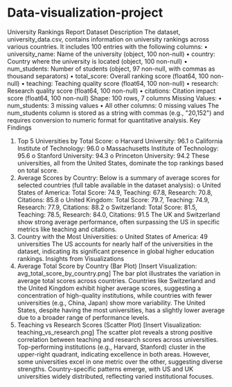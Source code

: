 # Data-visualization-project
University Rankings Report
Dataset Description
The dataset, university_data.csv, contains information on university rankings
across various countries. It includes 100 entries with the following columns:
• university_name: Name of the university (object, 100 non-null)
• country: Country where the university is located (object, 100 non-null)
• num_students: Number of students (object, 97 non-null, with commas as
thousand separators)
• total_score: Overall ranking score (float64, 100 non-null)
• teaching: Teaching quality score (float64, 100 non-null)
• research: Research quality score (float64, 100 non-null)
• citations: Citation impact score (float64, 100 non-null)
Shape: 100 rows, 7 columns
Missing Values:
• num_students: 3 missing values
• All other columns: 0 missing values
The num_students column is stored as a string with commas (e.g., "20,152")
and requires conversion to numeric format for quantitative analysis.
Key Findings
1. Top 5 Universities by Total Score:
o Harvard University: 96.1
o California Institute of Technology: 96.0
o Massachusetts Institute of Technology: 95.6
o Stanford University: 94.3
o Princeton University: 94.2
These universities, all from the United States, dominate the top
rankings based on total score.
2. Average Scores by Country:
Below is a summary of average scores for selected countries (full table
available in the dataset analysis):
o United States of America: Total Score: 74.9, Teaching: 67.8,
Research: 70.8, Citations: 85.8
o United Kingdom: Total Score: 79.7, Teaching: 74.9, Research:
77.9, Citations: 88.2
o Switzerland: Total Score: 81.5, Teaching: 78.5, Research: 84.0,
Citations: 91.5
The UK and Switzerland show strong average performance, often
surpassing the US in specific metrics like teaching and citations.
3. Country with the Most Universities:
o United States of America: 49 universities
The US accounts for nearly half of the universities in the dataset,
indicating its significant presence in global higher education
rankings.
Insights from Visualizations
1. Average Total Score by Country (Bar Plot)
[Insert Visualization: avg_total_score_by_country.png]
The bar plot illustrates the variation in average total scores across
countries. Countries like Switzerland and the United Kingdom exhibit
higher average scores, suggesting a concentration of high-quality
institutions, while countries with fewer universities (e.g., China, Japan)
show more variability. The United States, despite having the most
universities, has a slightly lower average due to a broader range of
performance levels.
2. Teaching vs Research Scores (Scatter Plot)
[Insert Visualization: teaching_vs_research.png]
The scatter plot reveals a strong positive correlation between teaching and
research scores across universities. Top-performing institutions (e.g.,
Harvard, Stanford) cluster in the upper-right quadrant, indicating
excellence in both areas. However, some universities excel in one metric
over the other, suggesting diverse strengths. Country-specific patterns
emerge, with US and UK universities widely distributed, reflecting varied
institutional focuses.
